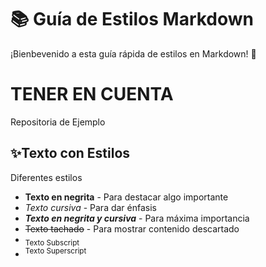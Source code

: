 # 📚 Guía de Estilos Markdown

¡Bienbevenido a esta guía rápida de estilos en Markdown! 🚀

# TENER EN CUENTA
Repositoria de Ejemplo

## ✨Texto con Estilos

Diferentes estilos

- **Texto en negrita** - Para destacar algo importante
- *Texto cursiva* - Para dar énfasis
- ***Texto en negrita y cursiva*** - Para máxima importancia
- ~~Texto tachado~~ - Para mostrar contenido descartado
- <sub>Texto Subscript</sub>
- <sup>Texto Superscript</sup>